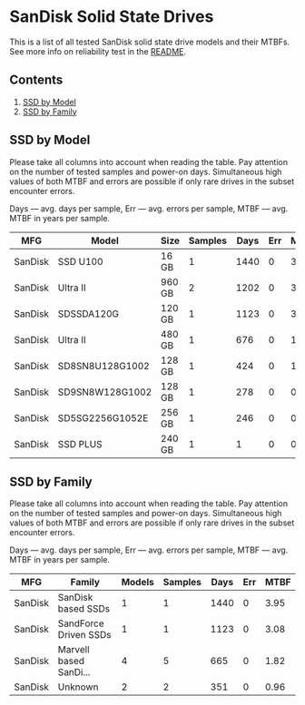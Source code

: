 SanDisk Solid State Drives
==========================

This is a list of all tested SanDisk solid state drive models and their MTBFs. See
more info on reliability test in the [README](https://github.com/bsdhw/SMART).

Contents
--------

1. [ SSD by Model  ](#ssd-by-model)
2. [ SSD by Family ](#ssd-by-family)

SSD by Model
------------

Please take all columns into account when reading the table. Pay attention on the
number of tested samples and power-on days. Simultaneous high values of both MTBF
and errors are possible if only rare drives in the subset encounter errors.

Days   — avg. days per sample,
Err    — avg. errors per sample,
MTBF   — avg. MTBF in years per sample.

| MFG       | Model              | Size   | Samples | Days  | Err   | MTBF   |
|-----------|--------------------|--------|---------|-------|-------|--------|
| SanDisk   | SSD U100           | 16 GB  | 1       | 1440  | 0     | 3.95   |
| SanDisk   | Ultra II           | 960 GB | 2       | 1202  | 0     | 3.29   |
| SanDisk   | SDSSDA120G         | 120 GB | 1       | 1123  | 0     | 3.08   |
| SanDisk   | Ultra II           | 480 GB | 1       | 676   | 0     | 1.85   |
| SanDisk   | SD8SN8U128G1002    | 128 GB | 1       | 424   | 0     | 1.16   |
| SanDisk   | SD9SN8W128G1002    | 128 GB | 1       | 278   | 0     | 0.76   |
| SanDisk   | SD5SG2256G1052E    | 256 GB | 1       | 246   | 0     | 0.68   |
| SanDisk   | SSD PLUS           | 240 GB | 1       | 1     | 0     | 0.01   |

SSD by Family
-------------

Please take all columns into account when reading the table. Pay attention on the
number of tested samples and power-on days. Simultaneous high values of both MTBF
and errors are possible if only rare drives in the subset encounter errors.

Days   — avg. days per sample,
Err    — avg. errors per sample,
MTBF   — avg. MTBF in years per sample.

| MFG       | Family                 | Models | Samples | Days  | Err   | MTBF   |
|-----------|------------------------|--------|---------|-------|-------|--------|
| SanDisk   | SanDisk based SSDs     | 1      | 1       | 1440  | 0     | 3.95   |
| SanDisk   | SandForce Driven SSDs  | 1      | 1       | 1123  | 0     | 3.08   |
| SanDisk   | Marvell based SanDi... | 4      | 5       | 665   | 0     | 1.82   |
| SanDisk   | Unknown                | 2      | 2       | 351   | 0     | 0.96   |
